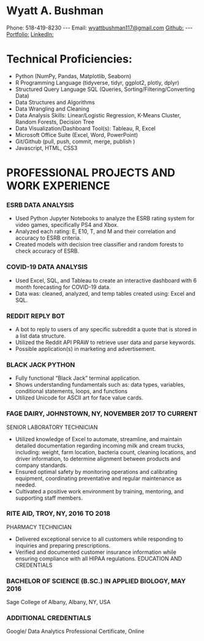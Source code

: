 # Wyatt A. Bushman
Phone: 518-419-8230   ---   Email: wyattbushman117@gmail.com
[Github:](Github.com/WyattAlexander-001) --- [Portfolio:](Wyattalexander-001.github.io/Wyatt_Portfolio/)
[LinkedIn:](Linkedin.com/in/wyatt-bushman/)


# Technical Proficiencies: 
*	Python (NumPy, Pandas, Matplotlib, Seaborn) 
*	R Programming Language (tidyverse, tidyr, ggplot2, plotly, dplyr)
*	Structured Query Language SQL (Queries, Sorting/Filtering/Converting Data) 
*	Data Structures and Algorithms 
*	Data Wrangling and Cleaning
*	Data Analysis Skills: Linear/Logistic Regression, K-Means Cluster, Random Forests, Decision Tree
*	Data Visualization/Dashboard Tool(s): Tableau, R, Excel
*	Microsoft Office Suite (Excel, Word, PowerPoint)
*	Git/Github (pull, push, commit, merge, publish )
*	Javascript, HTML, CSS3

# PROFESSIONAL PROJECTS AND WORK EXPERIENCE

### ESRB DATA ANALYSIS
* Used Python Jupyter Notebooks to analyze the ESRB rating system for video games, specifically PS4 and Xbox.
*	Analyzed each rating: E, E10, T, and M and their correlation and accuracy to ESRB criteria.
*	Created models with decision tree classifier and random forests to check accuracy of ESRB.

### COVID-19 DATA ANALYSIS
*	Used Excel, SQL, and Tableau to create an interactive dashboard with 6 month forecasting for COVID-19 data. 
*	Data was: cleaned, analyzed, and temp tables created using: Excel and SQL.

### REDDIT REPLY BOT
*	A bot to reply to users of any specific subreddit a quote that is stored in a list data structure.
*	Utilized the Reddit API PRAW to retrieve user data and parse keywords.
*	Possible application(s) in marketing and advertisement.

### BLACK JACK PYTHON
*	Fully functional “Black Jack” terminal application. 
*	Shows understanding fundamentals such as: data types, variables, conditional statements, loops, and functions
*	Utilized Unicode for ASCII art for face value cards.

### FAGE DAIRY, JOHNSTOWN, NY, NOVEMBER 2017 TO CURRENT
SENIOR LABORATORY TECHNICIAN
*	Utilized knowledge of Excel to automate, streamline, and maintain detailed documentation regarding incoming milk and cream trucks, including: weight, farm location, bacteria count, cleaning locations, and driver information, to determine alignment between products and company standards.
*	Ensured optimal safety by monitoring operations and calibrating equipment, coordinating preventative and regular maintenance as needed.
*	Cultivated a positive work environment by training, mentoring, and supporting staff members.

### RITE AID, TROY, NY, 2016 TO 2018
PHARMACY TECHNICIAN
*	Delivered exceptional service to all customers while responding to inquiries and preparing prescriptions.
*	Verified and documented customer insurance information while ensuring compliance with all HIPAA regulations.
EDUCATION AND CREDENTIALS

### BACHELOR OF SCIENCE (B.SC.) IN APPLIED BIOLOGY, MAY 2016
Sage College of Albany, Albany, NY, USA

### ADDITIONAL CREDENTIALS
Google/ Data Analytics Professional Certificate, Online

